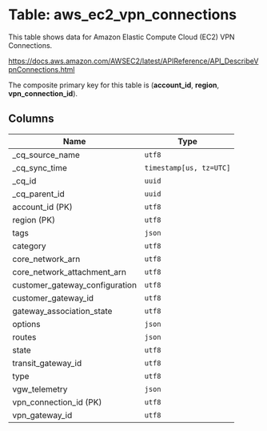 # Table: aws_ec2_vpn_connections

This table shows data for Amazon Elastic Compute Cloud (EC2) VPN Connections.

https://docs.aws.amazon.com/AWSEC2/latest/APIReference/API_DescribeVpnConnections.html

The composite primary key for this table is (**account_id**, **region**, **vpn_connection_id**).

## Columns

| Name          | Type          |
| ------------- | ------------- |
|_cq_source_name|`utf8`|
|_cq_sync_time|`timestamp[us, tz=UTC]`|
|_cq_id|`uuid`|
|_cq_parent_id|`uuid`|
|account_id (PK)|`utf8`|
|region (PK)|`utf8`|
|tags|`json`|
|category|`utf8`|
|core_network_arn|`utf8`|
|core_network_attachment_arn|`utf8`|
|customer_gateway_configuration|`utf8`|
|customer_gateway_id|`utf8`|
|gateway_association_state|`utf8`|
|options|`json`|
|routes|`json`|
|state|`utf8`|
|transit_gateway_id|`utf8`|
|type|`utf8`|
|vgw_telemetry|`json`|
|vpn_connection_id (PK)|`utf8`|
|vpn_gateway_id|`utf8`|